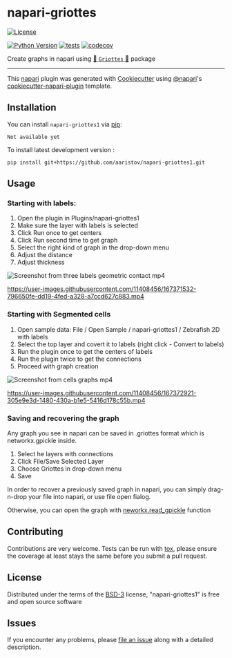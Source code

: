 # napari-griottes

[![License](https://img.shields.io/pypi/l/napari-griottes1.svg?color=green)](https://github.com/aaristov/napari-griottes1/raw/main/LICENSE)
<!-- [![PyPI](https://img.shields.io/pypi/v/napari-griottes1.svg?color=green)](https://pypi.org/project/napari-griottes1) -->
[![Python Version](https://img.shields.io/pypi/pyversions/napari-griottes1.svg?color=green)](https://python.org)
[![tests](https://github.com/aaristov/napari-griottes1/workflows/tests/badge.svg)](https://github.com/aaristov/napari-griottes1/actions)
[![codecov](https://codecov.io/gh/aaristov/napari-griottes1/branch/main/graph/badge.svg)](https://codecov.io/gh/aaristov/napari-griottes1)
<!-- [![napari hub](https://img.shields.io/endpoint?url=https://api.napari-hub.org/shields/napari-griottes1)](https://napari-hub.org/plugins/napari-griottes1) -->

Create graphs in napari using [🍒  `Griottes` 🍒](https://github.com/BaroudLab/Griottes) package

----------------------------------

This [napari] plugin was generated with [Cookiecutter] using [@napari]'s [cookiecutter-napari-plugin] template.

<!--
Don't miss the full getting started guide to set up your new package:
https://github.com/napari/cookiecutter-napari-plugin#getting-started

and review the napari docs for plugin developers:
https://napari.org/plugins/stable/index.html
-->

## Installation

You can install `napari-griottes1` via [pip]:

    Not available yet



To install latest development version :

    pip install git+https://github.com/aaristov/napari-griottes1.git

## Usage

### Starting with labels:

1. Open the plugin in Plugins/napari-griottes1
2. Make sure the layer with labels is selected 
3. Click Run once to get centers
4. Click Run second time to get graph
5. Select the right kind of graph in the drop-down menu
6. Adjust the distance
7. Adjust thickness

![Screenshot from three labels geometric contact mp4](https://user-images.githubusercontent.com/11408456/167371516-05db2ba5-cdfc-47c4-a488-8f46afd0ae5b.png)


https://user-images.githubusercontent.com/11408456/167371532-796650fe-dd19-4fed-a328-a7ccd627c883.mp4

### Starting with Segmented cells

1. Open sample data: File / Open Sample / napari-griottes1 / Zebrafish 2D with labels
2. Select the top layer and covert it to labels (right click - Convert to labels)
3. Run the plugin once to get the centers of labels
4. Run the plugin twice to get the connections
5. Proceed with graph creation


![Screenshot from cells graphs mp4](https://user-images.githubusercontent.com/11408456/167372895-3c9036b9-af50-4575-bcf3-1805eb261bd7.png)



https://user-images.githubusercontent.com/11408456/167372921-305e9e3d-1480-430a-b1e5-5416d178c55b.mp4

### Saving and recovering the graph

Any graph you see in napari can be saved in .griottes format which is networkx.gpickle inside.
1. Select he layers with connections
2. Click File/Save Selected Layer
3. Choose Griottes in drop-down menu
4. Save

In order to recover a previously saved graph in napari, you can simply drag-n-drop your file into napari, or use file open fialog.

Otherwise, you can open the graph with [neworkx.read_gpickle](https://networkx.org/documentation/stable/reference/readwrite/generated/networkx.readwrite.gpickle.read_gpickle.html) function 

## Contributing

Contributions are very welcome. Tests can be run with [tox], please ensure
the coverage at least stays the same before you submit a pull request.

## License

Distributed under the terms of the [BSD-3] license,
"napari-griottes1" is free and open source software

## Issues

If you encounter any problems, please [file an issue] along with a detailed description.

[napari]: https://github.com/napari/napari
[Cookiecutter]: https://github.com/audreyr/cookiecutter
[@napari]: https://github.com/napari
[MIT]: http://opensource.org/licenses/MIT
[BSD-3]: http://opensource.org/licenses/BSD-3-Clause
[GNU GPL v3.0]: http://www.gnu.org/licenses/gpl-3.0.txt
[GNU LGPL v3.0]: http://www.gnu.org/licenses/lgpl-3.0.txt
[Apache Software License 2.0]: http://www.apache.org/licenses/LICENSE-2.0
[Mozilla Public License 2.0]: https://www.mozilla.org/media/MPL/2.0/index.txt
[cookiecutter-napari-plugin]: https://github.com/napari/cookiecutter-napari-plugin

[file an issue]: https://github.com/aaristov/napari-griottes1/issues

[napari]: https://github.com/napari/napari
[tox]: https://tox.readthedocs.io/en/latest/
[pip]: https://pypi.org/project/pip/
[PyPI]: https://pypi.org/
